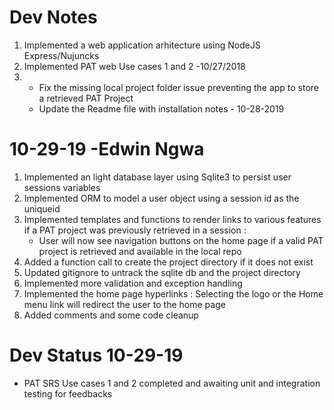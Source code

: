  # Dev Notes
1.  Implemented  a web application arhitecture using NodeJS Express/Nujuncks 
2.  Implemented PAT web Use cases 1 and 2 -10/27/2018
3.  - Fix the missing local project folder issue preventing the app to store a retrieved PAT Project
    - Update the Readme file with installation notes - 10-28-2019 

# 10-29-19 -Edwin Ngwa 
1. Implemented an light database layer using Sqlite3 to persist user sessions variables
2. Implemented ORM to model a user object using a session id as the uniqueid
3. Implemented templates and functions to render links to various features if a PAT project was previously retrieved in a session : 
   -  User will now see navigation buttons on the home page if a valid PAT project is retrieved and available in the local repo    
4. Added a function call to create the project directory if it does not exist
5. Updated gitignore to untrack the sqlite db and the project directory
7. Implemented more validation and  exception handling 
8. Implemented the home page hyperlinks : Selecting the logo or the Home menu link  will redirect the user to the home page
6. Added comments and some code cleanup 


# Dev Status 10-29-19
- PAT SRS Use cases 1 and 2 completed and awaiting unit and integration testing for feedbacks 
